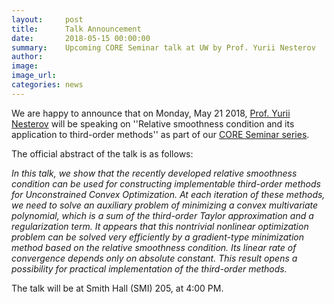 ```yaml
---
layout:     post
title:      Talk Announcement 
date:       2018-05-15 00:00:00
summary:    Upcoming CORE Seminar talk at UW by Prof. Yurii Nesterov 
author:     
image:      
image_url:  
categories: news
---
```

We are happy to announce that on Monday, May 21 2018, [Prof. Yurii Nesterov](https://uclouvain.be/fr/repertoires/yurii.nesterov) will be speaking on ''Relative smoothness condition and its application to third-order methods'' as part of our [CORE Seminar series](http://blogs.uw.edu/tops/core-seminar/). 

The official abstract of the talk is as follows: 

_In this talk, we show that the recently developed relative smoothness condition can be used for constructing implementable third-order methods for Unconstrained Convex Optimization. At each iteration of these methods, we need to solve an auxiliary problem of minimizing a convex multivariate polynomial, which is a sum of the third-order Taylor approximation and a regularization term. It appears that this nontrivial nonlinear optimization problem can be solved very efficiently by a gradient-type minimization method based on the relative smoothness condition. Its linear rate of convergence depends only on absolute constant. This result opens a possibility for practical implementation of the third-order methods._

The talk will be at Smith Hall (SMI) 205, at 4:00 PM. 
